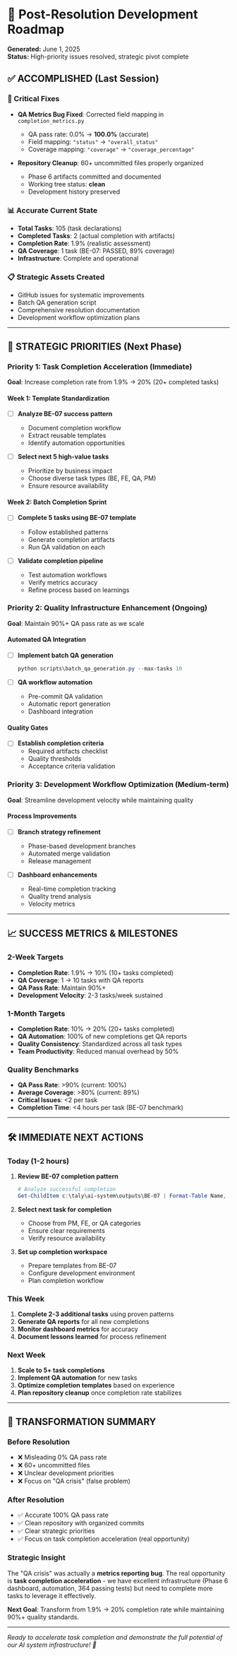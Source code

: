 # 🚀 Post-Resolution Development Roadmap

**Generated:** June 1, 2025  
**Status:** High-priority issues resolved, strategic pivot complete

## ✅ ACCOMPLISHED (Last Session)

### 🔧 Critical Fixes
- **QA Metrics Bug Fixed**: Corrected field mapping in `completion_metrics.py`
  - QA pass rate: 0.0% → **100.0%** (accurate)
  - Field mapping: `"status"` → `"overall_status"`
  - Coverage mapping: `"coverage"` → `"coverage_percentage"`

- **Repository Cleanup**: 60+ uncommitted files properly organized
  - Phase 6 artifacts committed and documented
  - Working tree status: **clean**
  - Development history preserved

### 📊 Accurate Current State
- **Total Tasks**: 105 (task declarations)
- **Completed Tasks**: 2 (actual completion with artifacts)
- **Completion Rate**: 1.9% (realistic assessment)
- **QA Coverage**: 1 task (BE-07: PASSED, 89% coverage)
- **Infrastructure**: Complete and operational

### 📋 Strategic Assets Created
- GitHub issues for systematic improvements
- Batch QA generation script
- Comprehensive resolution documentation
- Development workflow optimization plans

---

## 🎯 STRATEGIC PRIORITIES (Next Phase)

### Priority 1: Task Completion Acceleration (Immediate)
**Goal**: Increase completion rate from 1.9% → 20% (20+ completed tasks)

#### Week 1: Template Standardization
- [ ] **Analyze BE-07 success pattern**
  - Document completion workflow
  - Extract reusable templates
  - Identify automation opportunities

- [ ] **Select next 5 high-value tasks**
  - Prioritize by business impact
  - Choose diverse task types (BE, FE, QA, PM)
  - Ensure resource availability

#### Week 2: Batch Completion Sprint
- [ ] **Complete 5 tasks using BE-07 template**
  - Follow established patterns
  - Generate completion artifacts
  - Run QA validation on each

- [ ] **Validate completion pipeline**
  - Test automation workflows
  - Verify metrics accuracy
  - Refine process based on learnings

### Priority 2: Quality Infrastructure Enhancement (Ongoing)
**Goal**: Maintain 90%+ QA pass rate as we scale

#### Automated QA Integration
- [ ] **Implement batch QA generation**
  ```powershell
  python scripts\batch_qa_generation.py --max-tasks 10
  ```

- [ ] **QA workflow automation**
  - Pre-commit QA validation
  - Automatic report generation
  - Dashboard integration

#### Quality Gates
- [ ] **Establish completion criteria**
  - Required artifacts checklist
  - Quality thresholds
  - Acceptance criteria validation

### Priority 3: Development Workflow Optimization (Medium-term)
**Goal**: Streamline development velocity while maintaining quality

#### Process Improvements
- [ ] **Branch strategy refinement**
  - Phase-based development branches
  - Automated merge validation
  - Release management

- [ ] **Dashboard enhancements**
  - Real-time completion tracking
  - Quality trend analysis
  - Velocity metrics

---

## 📈 SUCCESS METRICS & MILESTONES

### 2-Week Targets
- **Completion Rate**: 1.9% → 10% (10+ tasks completed)
- **QA Coverage**: 1 → 10 tasks with QA reports
- **QA Pass Rate**: Maintain 90%+
- **Development Velocity**: 2-3 tasks/week sustained

### 1-Month Targets  
- **Completion Rate**: 10% → 20% (20+ tasks completed)
- **QA Automation**: 100% of new completions get QA reports
- **Quality Consistency**: Standardized across all task types
- **Team Productivity**: Reduced manual overhead by 50%

### Quality Benchmarks
- **QA Pass Rate**: >90% (current: 100%)
- **Average Coverage**: >80% (current: 89%)
- **Critical Issues**: <2 per task
- **Completion Time**: <4 hours per task (BE-07 benchmark)

---

## 🛠️ IMMEDIATE NEXT ACTIONS

### Today (1-2 hours)
1. **Review BE-07 completion pattern**
   ```powershell
   # Analyze successful completion
   Get-ChildItem c:\taly\ai-system\outputs\BE-07 | Format-Table Name, Length
   ```

2. **Select next task for completion**
   - Choose from PM, FE, or QA categories
   - Ensure clear requirements
   - Verify resource availability

3. **Set up completion workspace**
   - Prepare templates from BE-07
   - Configure development environment
   - Plan completion workflow

### This Week
1. **Complete 2-3 additional tasks** using proven patterns
2. **Generate QA reports** for all new completions
3. **Monitor dashboard metrics** for accuracy
4. **Document lessons learned** for process refinement

### Next Week  
1. **Scale to 5+ task completions**
2. **Implement QA automation** for new tasks
3. **Optimize completion templates** based on experience
4. **Plan repository cleanup** once completion rate stabilizes

---

## 🎉 TRANSFORMATION SUMMARY

### Before Resolution
- ❌ Misleading 0% QA pass rate
- ❌ 60+ uncommitted files
- ❌ Unclear development priorities
- ❌ Focus on "QA crisis" (false problem)

### After Resolution  
- ✅ Accurate 100% QA pass rate
- ✅ Clean repository with organized commits
- ✅ Clear strategic priorities
- ✅ Focus on task completion acceleration (real opportunity)

### Strategic Insight
The "QA crisis" was actually a **metrics reporting bug**. The real opportunity is **task completion acceleration** - we have excellent infrastructure (Phase 6 dashboard, automation, 364 passing tests) but need to complete more tasks to leverage it effectively.

**Next Goal**: Transform from 1.9% → 20% completion rate while maintaining 90%+ quality standards.

---

*Ready to accelerate task completion and demonstrate the full potential of our AI system infrastructure! 🚀*
